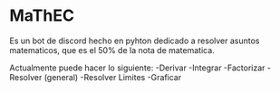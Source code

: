 # MaThEC
Es un bot de discord hecho en pyhton dedicado a resolver asuntos matematicos, que es el 50% de la nota de matematica.

Actualmente puede hacer lo siguiente:
  -Derivar
  -Integrar
  -Factorizar
  -Resolver (general)
  -Resolver Limites
  -Graficar
